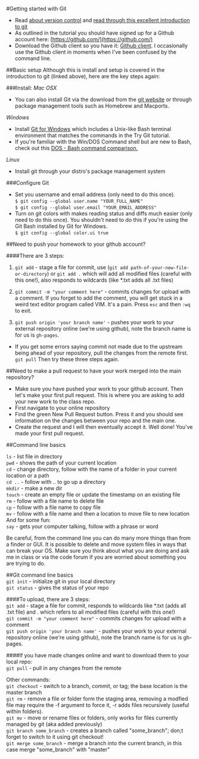 #Getting started with Git

* Read [about version control](http://git-scm.com/book/en/v2/Getting-Started-About-Version-Control) and [read through this excellent introduction to git](https://sklise.com/2012/09/22/introduction-to-git/)
* As outlined in the tutorial you should have signed up for a Github account here: [https://github.com/](https://github.com/)
* Download the Github client so you have it: [Github client](https://desktop.github.com/). I occasionally use the Github client in moments when I've been confused by the command line.

##Basic setup
Although this is install and setup is covered in the introduction to git (linked above), here are the key steps again:

###Install:
*Mac OSX*
* You can also install Git via the download from the [git website](http://git-scm.com/download) or through package management tools such as Homebrew and Macports.  

*Windows*

* Install [Git for Windows](https://git-for-windows.github.io/) which includes a Unix-like Bash terminal environment that matches the commands in the Try Git tutorial.  
* If you're familiar with the Win/DOS Command shell but are new to Bash, check out this [DOS - Bash command comparison.](http://www.yolinux.com/TUTORIALS/unix_for_dos_users.html)  

*Linux*
* Install git through your distro's package management system

###Configure Git

* Set you username and email address (only need to do this once).  
```$ git config --global user.name "YOUR_FULL_NAME"```  
```$ git config --global user.email "YOUR_EMAIL_ADDRESS"```  
* Turn on git colors with makes reading status and diffs much easier (only need to do this once). You shouldn't need to do this if you're using the Git Bash installed by Git for Windows.  
```$ git config --global color.ui true```  

##Need to push your homework to your github account?

####There are 3 steps:  

1) ```git add``` - stage a file for commit, use (```git add path-of-your-new-file-or-directory```) or ```git add .``` which will add all modified files (careful with this one!), also responds to wildcards (like *.txt adds all .txt files)

2) ```git commit -m "your comment here"``` - commits changes for upload with a comment. If you forget to add the comment, you will get stuck in a weird text editor program called VIM. It's a pain. Press ```esc``` and then ```:wq``` to exit.

3) ```git push origin 'your branch name'``` - pushes your work to your external repository online (we're using github), note the branch name is for us is ```gh-pages```.  

* If you get some errors saying commit not made due to the upstream being ahead of your repository, pull the changes from the remote first. ```git pull``` Then try these three steps again.

##Need to make a pull request to have your work merged into the main repository?

* Make sure you have pushed your work to your github account. Then let's make your first pull request. This is where you are asking to add your new work to the class repo.
* First navigate to your online repository
* Find the green New Pull Request button. Press it and you should see information on the changes between your repo and the main one. 
* Create the request and I will then eventually accept it. Well done! You've made your first pull request.

##Command line basics
 
```ls``` - list file in directory  
```pwd``` - shows the path of your current location  
```cd``` - change directory, follow with the name of a folder in your current location or a path  
```cd ..``` - follow with .. to go up a directory  
```mkdir``` - make a new dir  
```touch``` - create an empty file or update the timestamp on an existing file  
```rm``` - follow with a file name to delete file  
```cp``` - follow with a file name to copy file  
```mv``` - follow with a file name and then a location to move file to new location  
And for some fun:  
```say``` - gets your computer talking, follow with a phrase or word  

Be careful, from the command line you can do many more things than from a finder or GUI. It is possible to delete and move system files in ways that can break your OS. Make sure you think about what you are doing and ask me in class or via the code forum if you are worried about something you are trying to do.  

##Git command line basics  
```git init``` - initialize git in your local directory  
```git status``` - gives the status of your repo  

####To upload, there are 3 steps:  
```git add``` - stage a file for commit, responds to wildcards like *.txt (adds all .txt file) and . which refers to all modified files (careful with this one!)  
```git commit -m "your comment here"``` - commits changes for upload with a comment  
```git push origin 'your branch name'``` - pushes your work to your external repository online (we're using github), note the branch name is for us is gh-pages.  

####If you have made changes online and want to download them to your local repo:  
```git pull``` - pull in any changes from the remote    

Other commands:  
```git checkout``` - switch to a branch, commit, or tag; the base location is the master branch  
```git rm``` - remove a file or folder form the staging area, removing a modfied file may require the -f argument to force it, -r adds files recursively (useful within folders).    
```git mv``` - move or rename files or folders, only works for files currently managed by git (aka added previously)  
```git branch some_branch``` - creates a branch called "some_branch"; don;t forget to switch to it using git checkout!  
```git merge some_branch``` - merge a branch into the current branch, in this case merge "some_branch" with "master"  
